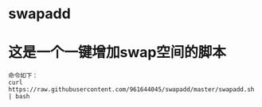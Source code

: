 # swapadd
# 这是一个一键增加swap空间的脚本

```
命令如下：
curl https://raw.githubusercontent.com/961644045/swapadd/master/swapadd.sh | bash
```
